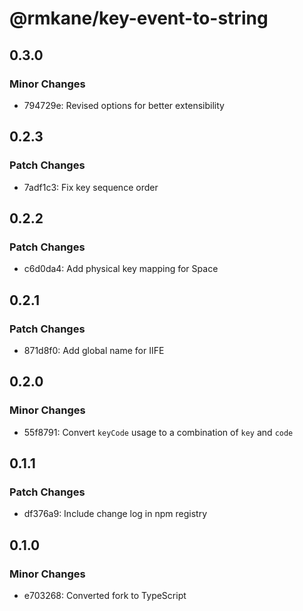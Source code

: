# @rmkane/key-event-to-string

## 0.3.0

### Minor Changes

- 794729e: Revised options for better extensibility

## 0.2.3

### Patch Changes

- 7adf1c3: Fix key sequence order

## 0.2.2

### Patch Changes

- c6d0da4: Add physical key mapping for Space

## 0.2.1

### Patch Changes

- 871d8f0: Add global name for IIFE

## 0.2.0

### Minor Changes

- 55f8791: Convert `keyCode` usage to a combination of `key` and `code`

## 0.1.1

### Patch Changes

- df376a9: Include change log in npm registry

## 0.1.0

### Minor Changes

- e703268: Converted fork to TypeScript

